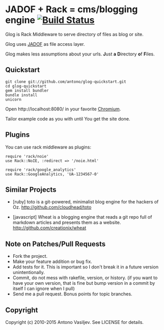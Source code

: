 # JADOF + Rack = cms/blogging engine [![Build Status](https://travis-ci.org/antono/glog.svg?branch=master)](https://travis-ci.org/antono/glog)

Glog is Rack Middleware to serve directory of files as blog or site.

Glog uses [JADOF](http://github.com/remi/jadof) as file access layer.

Glog makes less assumptions about your urls.
**J**ust **a** **D**irectory **o**f **F**iles.


## Quickstart

    git clone git://github.com/antono/glog-quickstart.git
    cd glog-quickstart
    gem install bundler
    bundle install
    unicorn

Open http://localhost:8080/ in your favorite [Chromium](http://www.chromium.org/).

Tailor example code as you with until You get the site done.


## Plugins

You can use rack middleware as plugins:

    require 'rack/noie'
    use Rack::NoIE, :redirect => '/noie.html'

    require 'rack/google_analytics'
    use Rack::GoogleAnalytics, 'UA-1234567-0'

## Similar Projects

- [ruby] toto is a git-powered, minimalist blog engine for the hackers of Oz.
  http://github.com/cloudhead/toto

- [javascript] Wheat is a blogging engine that reads a git repo full of
  markdown articles and presents them as a website.
  http://github.com/creationix/wheat

## Note on Patches/Pull Requests

- Fork the project.
- Make your feature addition or bug fix.
- Add tests for it. This is important so I don't break it in a
  future version unintentionally.
- Commit, do not mess with rakefile, version, or history.
  (if you want to have your own version, that is fine but bump version in a commit by itself I can ignore when I pull)
- Send me a pull request. Bonus points for topic branches.

## Copyright

Copyright (c) 2010-2015 Antono Vasiljev. See LICENSE for details.
